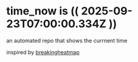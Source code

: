 # time_now is (( 2025-09-23T07:00:00.334Z ))

an automated repo that shows the currnent time

inspired by [breakingheatmap](https://github.com/breakingheatmap/breakingheatmap)